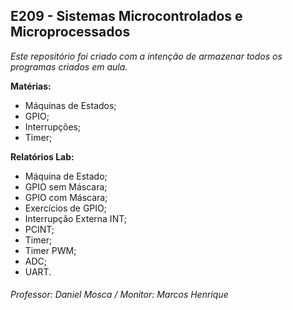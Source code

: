 ## E209 - Sistemas Microcontrolados e Microprocessados

_Este repositório foi criado com a intenção de armazenar todos os programas criados em aula._

**Matérias:**
- Máquinas de Estados;
- GPIO;
- Interrupções;
- Timer;


**Relatórios Lab:**
- Máquina de Estado;
- GPIO sem Máscara;
- GPIO com Máscara;
- Exercícios de GPIO;
- Interrupção Externa INT; 
- PCINT;
- Timer;
- Timer PWM;
- ADC;
- UART.

###### Professor: Daniel Mosca / Monitor: Marcos Henrique
